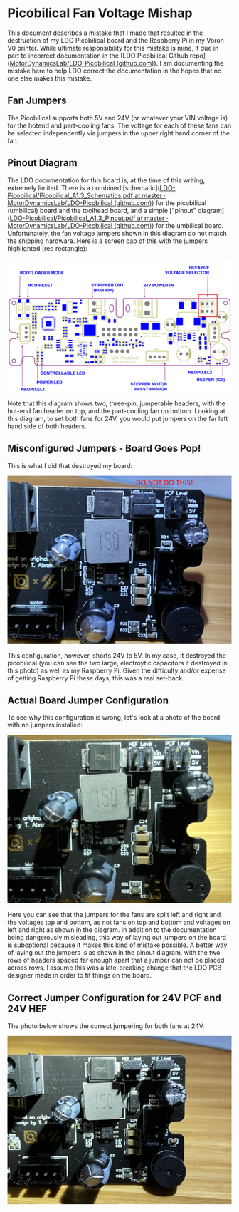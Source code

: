 # Picobilical Fan Voltage Mishap

This document describes a mistake that I made that resulted in the destruction of my LDO Picobilical board and the Raspberry Pi in my Voron V0 printer. While ultimate responsibility for this mistake is mine, it due in part to incorrect documentation in the [LDO Picobilical Github repo]([MotorDynamicsLab/LDO-Picobilical (github.com)](https://github.com/MotorDynamicsLab/LDO-Picobilical)).  I am documenting the mistake here to help LDO correct the documentation in the hopes that no one else makes this mistake.

## Fan Jumpers
The Picobilical supports both 5V and 24V (or whatever your VIN voltage is) for the hotend and part-cooling fans. The voltage for each of these fans can be selected independently via jumpers in the upper right hand corner of the fan. 

## Pinout Diagram

The LDO documentation for this board is, at the time of this writing, extremely limited. There is a combined  [schematic]([LDO-Picobilical/Picobilical_A1.3_Schematics.pdf at master · MotorDynamicsLab/LDO-Picobilical (github.com)](https://github.com/MotorDynamicsLab/LDO-Picobilical/blob/master/Hardware/Picobilical_A1.3_Schematics.pdf)) for  the picobilical (umbilical) board and the toolhead board, and a simple ["pinout" diagram]([LDO-Picobilical/Picobilical_A1.3_Pinout.pdf at master · MotorDynamicsLab/LDO-Picobilical (github.com)](https://github.com/MotorDynamicsLab/LDO-Picobilical/blob/master/Hardware/Picobilical_A1.3_Pinout.pdf)) for the umbilical board.  Unfortunately, the fan voltage jumpers shown in this diagram do not match the shipping hardware. Here is a screen cap of this with the jumpers highlighted (red rectangle):

![Picobilical Pinout Diagram (Incorrect!)](images/picobilical-pinout-incorrect.png)

Note that this diagram shows two, three-pin, jumperable headers, with the hot-end fan header on top, and the part-cooling fan on bottom. Looking at this diagram, to set both fans for 24V,  you would put jumpers on the far left hand side of both headers. 

## Misconfigured Jumpers - Board Goes Pop!

This is what I did that destroyed my board:

![Incorrect jumper configuration](images/IMG_2016.jpg)

This configuration, however, shorts 24V to 5V. In my case, it destroyed the picobilical (you can see the two large, electroytic capacitors it destroyed in this photo) as well as my Raspberry Pi. Given the difficulty and/or expense of getting Raspberry Pi these days, this was a real set-back. 

## Actual Board Jumper Configuration

To see why this configuration is wrong, let's look at a photo of the board with no jumpers installed:

![Image of fan voltage headers with no jumpers installed](images/IMG_2015.jpg)

Here you can see that the jumpers for the fans are split left and right and the voltages top and bottom, as not fans on top and bottom and voltages on left and right as shown in the diagram. In addition to the documentation being dangerously misleading, this way of laying out jumpers on the board is suboptional because it makes this kind of mistake possible. A better way of laying out the jumpers is as shown in the pinout diagram, with the two rows of headers spaced far enough apart that a jumper can not be placed across rows. I assume this was a late-breaking change that the LDO PCB designer made in  order to fit things on the board. 

## Correct Jumper Configuration for 24V PCF and 24V HEF

The photo below shows the correct jumpering for both fans at 24V:

![Correct jumper configuration for 24V PCF and 24V HEF](images/IMG_2017.jpg)
